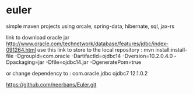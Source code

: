 # euler
simple maven projects using orcale, spring-data, hibernate, sql, jax-rs

link to download oracle jar
http://www.oracle.com/technetwork/database/features/jdbc/index-091264.html
use this link to store to the local repository :
mvn install:install-file -DgroupId=com.oracle -DartifactId=ojdbc14 -Dversion=10.2.0.4.0 -Dpackaging=jar -Dfile=ojdbc14.jar -DgeneratePom=true

or change dependency to :
<dependency>
 <groupId>com.oracle.jdbc</groupId>
 <artifactId>ojdbc7</artifactId>
 <version>12.1.0.2</version>
</dependency>

https://github.com/neerbans/Euler.git
